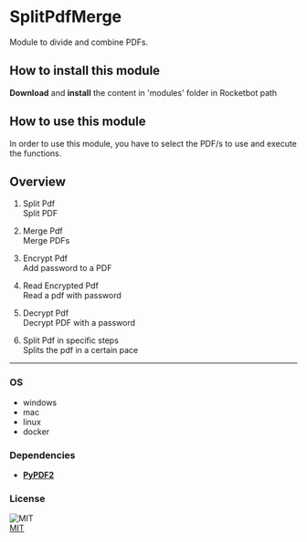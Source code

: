 



# SplitPdfMerge

Module to divide and combine PDFs.

## How to install this module
  
__Download__ and __install__ the content in 'modules' folder in Rocketbot path  


## How to use this module
In order to use this module, you have to select the PDF/s to use and execute the functions.


## Overview


1. Split Pdf  
Split PDF

2. Merge Pdf  
Merge PDFs 

3. Encrypt Pdf  
Add password to a PDF

4. Read Encrypted Pdf  
Read a pdf with password

5. Decrypt Pdf  
Decrypt PDF with a password

6. Split Pdf in specific steps  
Splits the pdf in a certain pace  




----
### OS

- windows
- mac
- linux
- docker

### Dependencies
- [**PyPDF2**](https://pypi.org/project/PyPDF2/)
### License
  
![MIT](https://camo.githubusercontent.com/107590fac8cbd65071396bb4d04040f76cde5bde/687474703a2f2f696d672e736869656c64732e696f2f3a6c6963656e73652d6d69742d626c75652e7376673f7374796c653d666c61742d737175617265)  
[MIT](http://opensource.org/licenses/mit-license.ph)